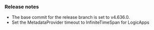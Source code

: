 ### Release notes

<!-- Please add your release notes in the following format:
- My change description (#PR)
-->
- The base commit for the release branch is set to v4.636.0.
- Set the MetadataProvider timeout to InfiniteTimeSpan for LogicApps
